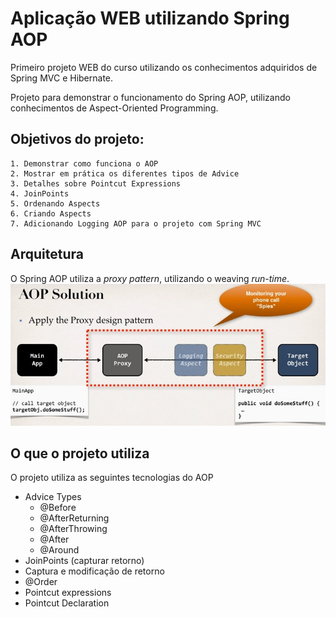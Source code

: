 # Aplicação WEB utilizando Spring AOP

Primeiro projeto WEB do curso utilizando os conhecimentos adquiridos de Spring MVC e Hibernate.

Projeto para demonstrar o funcionamento do Spring AOP, utilizando conhecimentos de Aspect-Oriented Programming.

## Objetivos do projeto:

	1. Demonstrar como funciona o AOP
	2. Mostrar em prática os diferentes tipos de Advice
	3. Detalhes sobre Pointcut Expressions
	4. JoinPoints
	5. Ordenando Aspects
	6. Criando Aspects
	7. Adicionando Logging AOP para o projeto com Spring MVC
	
## Arquitetura

O Spring AOP utiliza a *proxy pattern*, utilizando o weaving *run-time*.
![Tela exibindo como funciona o proxy pattern](img/resultado.jpg)

## O que o projeto utiliza

O projeto utiliza as seguintes tecnologias do AOP
* Advice Types
	* @Before
	* @AfterReturning
	* @AfterThrowing
	* @After
	* @Around
* JoinPoints (capturar retorno)
* Captura e modificação de retorno
* @Order
* Pointcut expressions
* Pointcut Declaration

